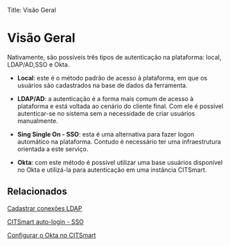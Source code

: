 Title: Visão Geral

# Visão Geral

Nativamente, são possíveis três tipos de autenticação na plataforma: local, LDAP/AD,SSO e Okta.

- **Local**: este é o método padrão de acesso à plataforma, em que os usuários são cadastrados na base de dados da ferramenta.

- **LDAP/AD**: a autenticação é a forma mais comum de acesso à plataforma e está voltada ao cenário do cliente final. Com ele é possível autenticar-se no sistema sem a necessidade de criar usuários manualmente.

- **Sing Single On - SSO**: esta é uma alternativa para fazer logon automático na plataforma. Contudo é necessário ter uma infraestrutura orientada a este serviço.

- **Okta**: com este método é possível utilizar uma base usuários disponível no Okta e utilizá-la para autenticação em uma instância CITSmart.

## Relacionados

[Cadastrar conexões LDAP][1]

[CITSmart auto-login - SSO][2]

[Configurar o Okta no CITSmart][3]

[1]:/pt-br/citsmart-platform-8/platform-administration/authentication/ldap.html

[2]:/pt-br/citsmart-platform-8/platform-administration/authentication/sso.html

[3]:/pt-br/citsmart-platform-8/platform-administration/authentication/okta.html
